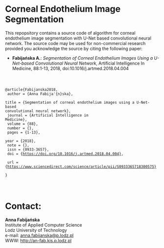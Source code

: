 # Corneal Endothelium Image Segmentation

This repopsitory contains a source code of algorithm for corneal endothelium image segmentation with U-Net based convolutional neural network. The source code may be used for non-commercial research provided you acknowledge the source by citing the following paper:

<ul>
<li> <b>Fabijańska A.</b>: <i>Segmentation of Corneal Endothelium Images Using a U-Net-based Convolutional Neural Network</i>, Artificial Intelligence In Medicine, 88:1-13, 2018, doi:10.1016/j.artmed.2018.04.004
</ul>

<code><pre>
  
@article{Fabijanska2018,<br>
	author 	= {Anna Fabija\'{n}ska}, <br>
	title 	= {Segmentation of corneal endothelium images using a U-Net-based convolutional neural network},<br>
	journal = {Artificial Intelligence in Medicine},<br>
	volume 	= {88},<br>
	number 	= {},<br>
	pages 	= {1-13},<br>
	year 	= {2018},<br>
	note 	= {},</br>
	issn 	= {0933-3657},<br>
	doi 	= {https://doi.org/10.1016/j.artmed.2018.04.004}, <br>
	url 	= {https://www.sciencedirect.com/science/article/pii/S0933365718300575}<br>
}

</pre></code>

# Contact:

<b>Anna Fabijańska</b> <br>
Institute of Applied Computer Science <br>
Lodz University of Technology <br>
e-mail: anna.fabijanska@p.lodz.pl <br>
WWW: http://an-fab.kis.p.lodz.pl
